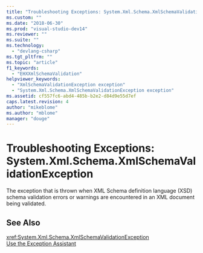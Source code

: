 ```yaml
---
title: "Troubleshooting Exceptions: System.Xml.Schema.XmlSchemaValidationException | Microsoft Docs"
ms.custom: ""
ms.date: "2018-06-30"
ms.prod: "visual-studio-dev14"
ms.reviewer: ""
ms.suite: ""
ms.technology: 
  - "devlang-csharp"
ms.tgt_pltfrm: ""
ms.topic: "article"
f1_keywords: 
  - "EHXXmlSchemaValidation"
helpviewer_keywords: 
  - "XmlSchemaValidationException exception"
  - "System.Xml.Schema.XmlSchemaValidationException exception"
ms.assetid: cf557fc6-abd4-485b-b2e2-d84d9e55d7ef
caps.latest.revision: 4
author: "mikeblome"
ms.author: "mblome"
manager: "douge"
---
```

# Troubleshooting Exceptions: System.Xml.Schema.XmlSchemaValidationException
The exception that is thrown when XML Schema definition language (XSD) schema validation errors or warnings are encountered in an XML document being validated.  
  
## See Also  
 <xref:System.Xml.Schema.XmlSchemaValidationException>   
 [Use the Exception Assistant](http://msdn.microsoft.com/library/e0a78c50-7318-4d54-af51-40c00aea8711)